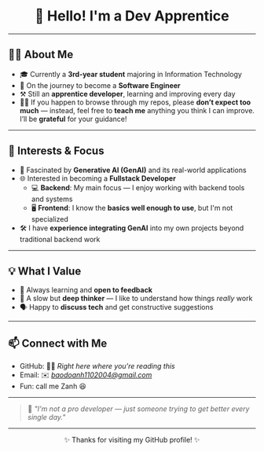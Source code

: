 <h1 align="center">👋 Hello! I'm a Dev Apprentice</h1>

---

## 🧑‍🎓 About Me

- 🎓 Currently a **3rd-year student** majoring in Information Technology
- 🧗 On the journey to become a **Software Engineer**
- ⚒️ Still an **apprentice developer**, learning and improving every day
- 🙇‍♂️ If you happen to browse through my repos, please **don’t expect too much** — instead, feel free to **teach me** anything you think I can improve. I’ll be **grateful** for your guidance!

---

## 🌟 Interests & Focus

- 🤖 Fascinated by **Generative AI (GenAI)** and its real-world applications
- 🌐 Interested in becoming a **Fullstack Developer**
  - 💻 **Backend**: My main focus — I enjoy working with backend tools and systems
  - 🖥️ **Frontend**: I know the **basics well enough to use**, but I'm not specialized
- 🛠️ I have **experience integrating GenAI** into my own projects beyond traditional backend work

---

## 💡 What I Value

- 📘 Always learning and **open to feedback**
- 🧠 A slow but **deep thinker** — I like to understand how things *really* work
- 🗣️ Happy to **discuss tech** and get constructive suggestions

---

## 📫 Connect with Me

- GitHub: 🧑‍💻 *Right here where you're reading this*
- Email: ✉️ *baodoanh1102004@gmail.com*
- Fun: call me Zanh 😆
---

> 📝 *"I'm not a pro developer — just someone trying to get better every single day."*

---


<p align="center">✨ Thanks for visiting my GitHub profile! ✨</p>
